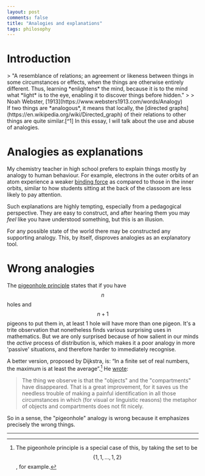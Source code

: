 ```yaml
---
layout: post
comments: false
title: "Analogies and explanations"
tags: philosophy
---
```


# Introduction
<div class="epigraph" markdown="1">
> "A resemblance of relations; an agreement or likeness between things in some circumstances or effects, when the things are otherwise entirely different. Thus, learning *enlightens* the mind, because it is to the mind what *light* is to the eye, enabling it to discover things before hidden."
> 
> Noah Webster, [1913](https://www.websters1913.com/words/Analogy)
</div>
If two things are *analogous*, it means that locally, the [directed graphs](https://en.wikipedia.org/wiki/Directed_graph) of their relations to other things are quite similar.[^1]
In this essay, I will talk about the use and abuse of analogies.

[^1]: That the similarity is *local* is essential, although in simpler cases they may also be global, which is the source of [John Baez](https://en.wikipedia.org/wiki/John_C._Baez)'s “Every sufficiently precise analogy is yearning to be a [functor](https://en.wikipedia.org/wiki/Functor)”.


# Analogies as explanations
My chemistry teacher in high school prefers to explain things mostly by analogy to human behaviour.
For example, electrons in the outer orbits of an atom experience a weaker [binding force](https://en.wikipedia.org/wiki/Ionization_energy) as compared to those in the inner orbits, similar to how students sitting at the back of the classoom are less likely to pay attention.

Such explanations are highly tempting, especially from a pedagogical perspective.
They are easy to construct, and after hearing them you may *feel* like you have understood something, but this is an illusion.

For any possible state of the world there may be constructed any supporting analogy.
This, by itself, disproves analogies as an explanatory tool.

# Wrong analogies
The [pigeonhole principle](https://en.wikipedia.org/wiki/Pigeonhole_principle) states that if you have $$n$$ holes and $$n+1$$ pigeons to put them in, at least 1 hole will have more than one pigeon.
It's a trite observation that nonetheless finds various surprising uses in mathematics.
But we are only surprised because of how salient in our minds the *active* process of distribution is, which makes it a poor analogy in more 'passive' situations, and therefore harder to immediately recognise.

A better version, proposed by Dijkstra, is: “In a finite set of real numbers, the maximum is at least the average”.[^pigeon]
He [wrote](https://www.cs.utexas.edu/users/EWD/transcriptions/EWD10xx/EWD1094.html):

[^pigeon]: The pigeonhole principle is a special case of this, by taking the set to be $$\{1,1,…,1,2\}$$, for example.
> The thing we observe is that the "objects" and the "compartments" have disappeared. 
> That is a great improvement, for it saves us the needless trouble of making a painful identification in all those circumstances in which (for visual or linguistic reasons) the metaphor of objects and compartments does not fit nicely.

So in a sense, the "pigeonhole" analogy is wrong because it emphasizes precisely the wrong things.

---
